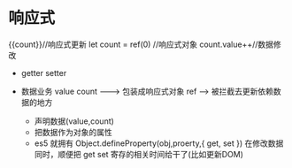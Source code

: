 # 响应式


{{count}}//响应式更新
let count = ref(0) //响应式对象
count.value++//数据修改

- getter setter


- 数据业务 value  count  --->  包装成响应式对象  ref --> 被拦截去更新依赖数据的地方
  - 声明数据(value,count)
  - 把数据作为对象的属性
  - es5 就拥有 Object.defineProperty(obj,proerty,{
    get,
    set
  })  在修改数据同时，顺便把 get set 寄存的相关时间给干了(比如更新DOM)